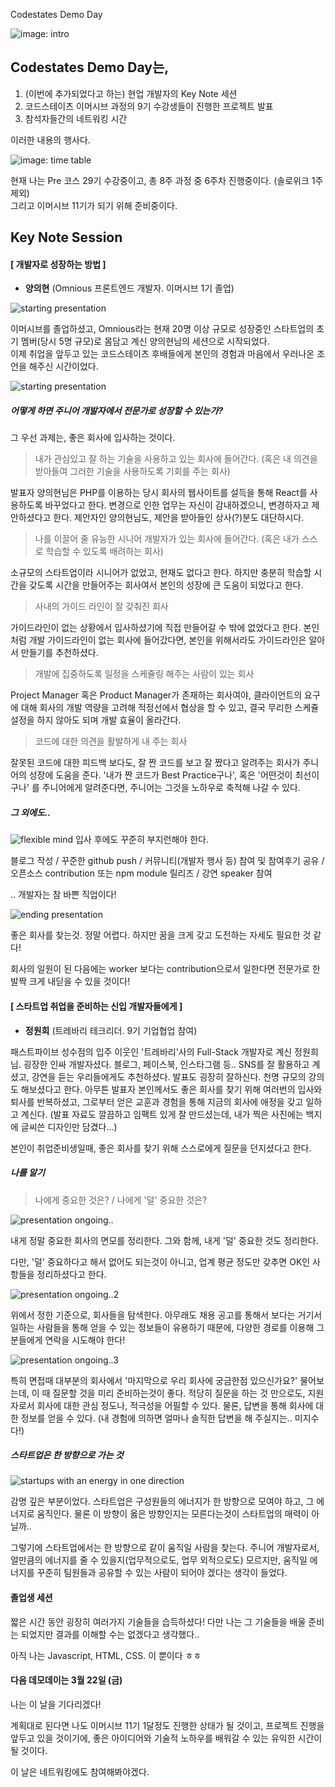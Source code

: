 Codestates Demo Day  

<img src="../img/2019-01-23-코드스테이츠데모데이후기/01_intro.jpg" alt="image: intro" />

## Codestates Demo Day는,
1. (이번에 추가되었다고 하는) 현업 개발자의 Key Note 세션
2. 코드스테이츠 이머시브 과정의 9기 수강생들이 진행한 프로젝트 발표
3. 참석자들간의 네트워킹 시간

이러한 내용의 행사다.  

<img src="../img/2019-01-23-코드스테이츠데모데이후기/timetable.png" alt="image: time table" />

현재 나는 Pre 코스 29기 수강중이고, 총 8주 과정 중 6주차 진행중이다. (솔로위크 1주 제외)  
그리고 이머시브 11기가 되기 위해 준비중이다.

## Key Note Session
#### [ 개발자로 성장하는 방법 ]
- **양의현** (Omnious 프론트엔드 개발자. 이머시브 1기 졸업)

<img src="../img/2019-01-23-코드스테이츠데모데이후기/02-1.jpg" alt="starting presentation" />

이머시브를 졸업하셨고, Omnious라는 현재 20명 이상 규모로 성장중인 스타트업의 초기 멤버(당시 5명 규모)로 몸담고 계신 양의현님의 세션으로 시작되었다.  
이제 취업을 앞두고 있는 코드스테이츠 후배들에게 본인의 경험과 마음에서 우러나온 조언을 해주신 시간이었다.

<img src="../img/2019-01-23-코드스테이츠데모데이후기/02-2.jpg" alt="starting presentation" />

##### 어떻게 하면 주니어 개발자에서 전문가로 성장할 수 있는가?

그 우선 과제는, 좋은 회사에 입사하는 것이다.

> 내가 관심있고 잘 하는 기술을 사용하고 있는 회사에 들어간다. (혹은 내 의견을 받아들여 그러한 기술을 사용하도록 기회를 주는 회사)

발표자 양의현님은 PHP를 이용하는 당시 회사의 웹사이트를 설득을 통해 React를 사용하도록 바꾸었다고 한다. 변경으로 인한 업무는 자신이 감내하겠으니, 변경하자고 제안하셨다고 한다. 제안자인 양의현님도, 제안을 받아들인 상사(?)분도 대단하시다.

> 나를 이끌어 줄 유능한 시니어 개발자가 있는 회사에 들어간다. (혹은 내가 스스로 학습할 수 있도록 배려하는 회사)

소규모의 스타트업이라 시니어가 없었고, 현재도 없다고 한다. 하지만 충분히 학습할 시간을 갖도록 시간을 만들어주는 회사여서 본인의 성장에 큰 도움이 되었다고 한다.

> 사내의 가이드 라인이 잘 갖춰진 회사

가이드라인이 없는 상황에서 입사하셨기에 직접 만들어갈 수 밖에 없었다고 한다. 본인처럼 개발 가이드라인이 없는 회사에 들어갔다면, 본인을 위해서라도 가이드라인은 알아서 만들기를 추천하셨다.

> 개발에 집중하도록 일정을 스케쥴링 해주는 사람이 있는 회사

Project Manager 혹은 Product Manager가 존재하는 회사여야, 클라이언트의 요구에 대해 회사의 개발 역량을 고려해 적정선에서 협상을 할 수 있고, 결국 무리한 스케쥴 설정을 하지 않아도 되며 개발 효율이 올라간다.

> 코드에 대한 의견을 활발하게 내 주는 회사

잘못된 코드에 대한 피드백 보다도, 잘 짠 코드를 보고 잘 짰다고 알려주는 회사가 주니어의 성장에 도움을 준다. '내가 짠 코드가 Best Practice구나', 혹은 '어떤것이 최선이구나' 를 주니어에게 알려준다면, 주니어는 그것을 노하우로 축적해 나갈 수 있다.


##### 그 외에도..
<img src="../img/2019-01-23-코드스테이츠데모데이후기/02-3.jpg" alt="flexible mind" />
입사 후에도 꾸준히 부지런해야 한다.

블로그 작성 / 꾸준한 github push / 커뮤니티(개발자 행사 등) 참여 및 참여후기 공유 / 오픈소스 contribution 또는 npm module 릴리즈 / 강연 speaker 참여

.. 개발자는 참 바쁜 직업이다!

<img src="../img/2019-01-23-코드스테이츠데모데이후기/02-4.jpg" alt="ending presentation" />

좋은 회사를 찾는것. 정말 어렵다. 하지만 꿈을 크게 갖고 도전하는 자세도 필요한 것 같다!

회사의 일원이 된 다음에는 worker 보다는 contribution으로서 일한다면 전문가로 한발짝 크게 내딛을 수 있을 것이다!

#### [ 스타트업 취업을 준비하는 신입 개발자들에게 ]
- **정원희** (트레바리 테크리더. 9기 기업협업 참여)  

패스트파이브 성수점의 입주 이웃인 '트레바리'사의 Full-Stack 개발자로 계신 정원희님.
굉장한 인싸 개발자셨다. 블로그, 페이스북, 인스타그램 등.. SNS를 잘 활용하고 계셨고, 강연을 듣는 우리들에게도 추천하셨다.
발표도 굉장히 잘하신다.
천명 규모의 강의도 해보셨다고 한다.
아무튼 발표자 본인께서도 좋은 회사를 찾기 위해 여러번의 입사와 퇴사를 반복하셨고, 그로부터 얻은 교훈과 경험을 통해 지금의 회사에 애정을 갖고 일하고 계신다.
(발표 자료도 깔끔하고 임팩트 있게 잘 만드셨는데, 내가 찍은 사진에는 백지에 글씨쓴 디자인만 담겼다...)

본인이 취업준비생일때, 좋은 회사를 찾기 위해 스스로에게 질문을 던지셨다고 한다.

##### 나를 알기

> 나에게 중요한 것은? / 나에게 '덜' 중요한 것은?

<img src="../img/2019-01-23-코드스테이츠데모데이후기/03-1.jpg" alt="presentation ongoing.." />

내게 정말 중요한 회사의 면모를 정리한다. 그와 함께, 내게 '덜' 중요한 것도 정리한다.

다만, '덜' 중요하다고 해서 없어도 되는것이 아니고, 업계 평균 정도만 갖추면 OK인 사항들을 정리하셨다고 한다.

<img src="../img/2019-01-23-코드스테이츠데모데이후기/03-3.jpg" alt="presentation ongoing..2" />

위에서 정한 기준으로, 회사들을 탐색한다.
아무래도 채용 공고를 통해서 보다는 거기서 일하는 사람들을 통해 얻을 수 있는 정보들이 유용하기 때문에, 다양한 경로를 이용해 그 분들에게 연락을 시도해야 한다!

<img src="../img/2019-01-23-코드스테이츠데모데이후기/03-4.jpg" alt="presentation ongoing..3" />

특히 면접때 대부분의 회사에서 '마지막으로 우리 회사에 궁금한점 있으신가요?' 물어보는데, 이 때 질문할 것을 미리 준비하는것이 좋다. 적당히 질문을 하는 것 만으로도, 지원자로서 회사에 대한 관심 정도나, 적극성을 어필할 수 있다. 물론, 답변을 통해 회사에 대한 정보를 얻을 수 있다. (내 경험에 의하면 얼마나 솔직한 답변을 해 주실지는.. 미지수다!)

##### 스타트업은 한 방향으로 가는 것
<img src="../img/2019-01-23-코드스테이츠데모데이후기/03-5.jpg" alt="startups with an energy in one direction" />

감명 깊은 부분이었다. 스타트업은 구성원들의 에너지가 한 방향으로 모여야 하고, 그 에너지로 움직인다. 물론 이 방향이 옳은 방향인지는 모른다는것이 스타트업의 매력이 아닐까..

그렇기에 스타트업에서는 한 방향으로 같이 움직일 사람을 찾는다. 주니어 개발자로서, 얼만큼의 에너지를 줄 수 있을지(업무적으로도, 업무 외적으로도) 모르지만, 움직일 에너지를 꾸준히 팀원들과 공유할 수 있는 사람이 되어야 겠다는 생각이 들었다.

#### 졸업생 세션
짧은 시간 동안 굉장히 여러가지 기술들을 습득하셨다! 다만 나는 그 기술들을 배울 준비는 되었지만 결과를 이해할 수는 없겠다고 생각했다..

아직 나는 Javascript, HTML, CSS. 이 뿐이다 ㅎㅎ

#### 다음 데모데이는 3월 22일 (금)

나는 이 날을 기다리겠다!

계획대로 된다면 나도 이머시브 11기 1달정도 진행한 상태가 될 것이고, 프로젝트 진행을 앞두고 있을 것이기에, 좋은 아이디어와 기술적 노하우를 배워갈 수 있는 유익한 시간이 될 것이다.

이 날은 네트워킹에도 참여해봐야겠다.
